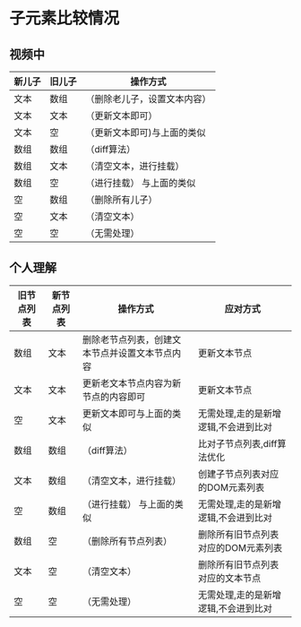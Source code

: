 # 子元素比较情况

## 视频中

|  新儿子  | 旧儿子 | 操作方式  |
|  ----  | --- | ---  |
|  文本  | 数组 | （删除老儿子，设置文本内容）  |
|  文本  | 文本 | （更新文本即可）  |
|  文本  | 空 | （更新文本即可)与上面的类似|
|  数组  | 数组 | （diff算法）  |
|  数组  | 文本 | （清空文本，进行挂载）  |
|  数组  | 空 | （进行挂载） 与上面的类似  |
|  空  | 数组 | （删除所有儿子）  |
|  空  | 文本 | （清空文本）  |
|  空  | 空 | （无需处理）  |

## 个人理解

| 旧节点列表 |  新节点列表  | 操作方式 | 应对方式 |
|-------  |----- |-----  |-----  |
| 数组   |  文本  | 删除老节点列表，创建文本节点并设置文本节点内容  | 更新文本节点 |
| 文本   |  文本  | 更新老文本节点内容为新节点的内容即可  | 更新文本节点 |
| 空     |  文本    | 更新文本即可与上面的类似| 无需处理,走的是新增逻辑,不会进到比对 |
| 数组   |  数组  | （diff算法）  | 比对子节点列表,diff算法优化 |
| 文本   |  数组  | （清空文本，进行挂载）  | 创建子节点列表对应的DOM元素列表 |
| 空     |  数组  | （进行挂载） 与上面的类似  | 无需处理,走的是新增逻辑,不会进到比对 |
| 数组   |  空  | （删除所有节点列表）  | 删除所有旧节点列表对应的DOM元素列表 |
| 文本   |  空  | （清空文本）  | 删除所有旧节点列表对应的文本节点 |
| 空     |  空  | （无需处理）  | 无需处理,走的是新增逻辑,不会进到比对 |
